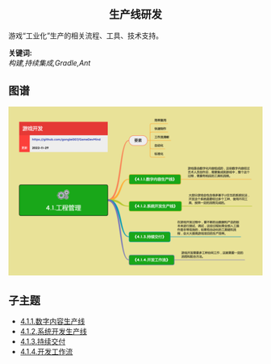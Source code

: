 <h2 align="center">生产线研发</h2>
<p>
游戏“工业化”生产的相关流程、工具、技术支持。
</p>

**关键词:**<br/> 
*构建,持续集成,Gradle,Ant*

## 图谱
![图片加载中...](../exports/4.1.工程管理.png?raw=true)

## 子主题
* [4.1.1.数字内容生产线](mds/4.1.1.数字内容生产线.md)
* [4.1.2.系统开发生产线](mds/4.1.2.系统开发生产线.md)
* [4.1.3.持续交付](mds/4.1.3.持续交付.md)
* [4.1.4.开发工作流](mds/4.1.4.开发工作流.md)
